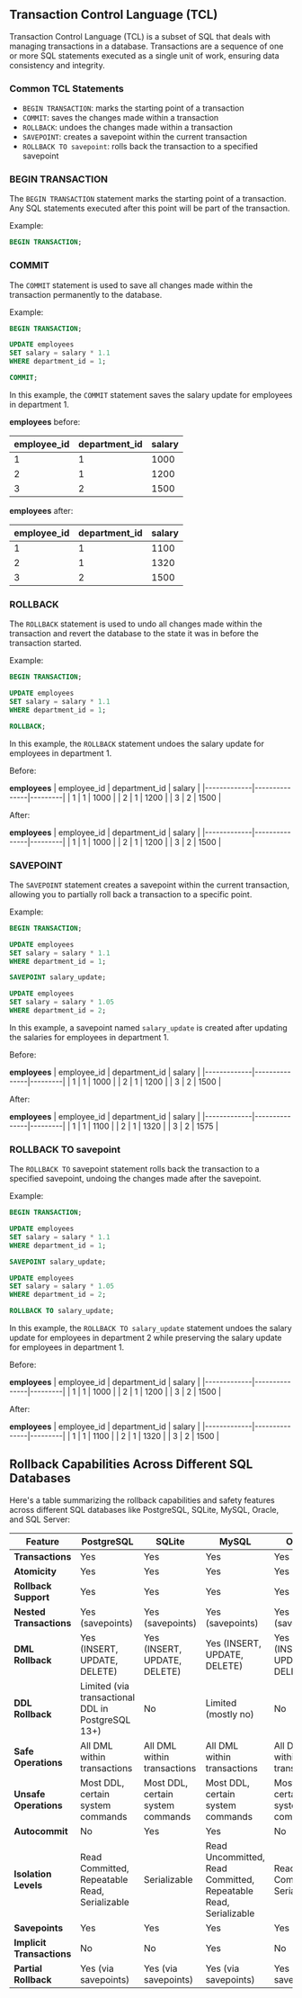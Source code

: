 ## Transaction Control Language (TCL)

Transaction Control Language (TCL) is a subset of SQL that deals with managing transactions in a database. Transactions are a sequence of one or more SQL statements executed as a single unit of work, ensuring data consistency and integrity.

### Common TCL Statements

- `BEGIN TRANSACTION`: marks the starting point of a transaction
- `COMMIT`: saves the changes made within a transaction
- `ROLLBACK`: undoes the changes made within a transaction
- `SAVEPOINT`: creates a savepoint within the current transaction
- `ROLLBACK TO savepoint`: rolls back the transaction to a specified savepoint

### BEGIN TRANSACTION

The `BEGIN TRANSACTION` statement marks the starting point of a transaction. Any SQL statements executed after this point will be part of the transaction.

Example:

```sql
BEGIN TRANSACTION;
```

### COMMIT

The `COMMIT` statement is used to save all changes made within the transaction permanently to the database.

Example:

```sql
BEGIN TRANSACTION;

UPDATE employees
SET salary = salary * 1.1
WHERE department_id = 1;

COMMIT;
```

In this example, the `COMMIT` statement saves the salary update for employees in department 1.

**employees** before:

| employee_id | department_id | salary  |
|-------------|---------------|---------|
| 1           | 1             | 1000    |
| 2           | 1             | 1200    |
| 3           | 2             | 1500    |

**employees** after:

| employee_id | department_id | salary  |
|-------------|---------------|---------|
| 1           | 1             | 1100    |
| 2           | 1             | 1320    |
| 3           | 2             | 1500    |

### ROLLBACK

The `ROLLBACK` statement is used to undo all changes made within the transaction and revert the database to the state it was in before the transaction started.

Example:

```sql
BEGIN TRANSACTION;

UPDATE employees
SET salary = salary * 1.1
WHERE department_id = 1;

ROLLBACK;
```

In this example, the `ROLLBACK` statement undoes the salary update for employees in department 1.

Before:

**employees**
| employee_id | department_id | salary  |
|-------------|---------------|---------|
| 1           | 1             | 1000    |
| 2           | 1             | 1200    |
| 3           | 2             | 1500    |

After:

**employees**
| employee_id | department_id | salary  |
|-------------|---------------|---------|
| 1           | 1             | 1000    |
| 2           | 1             | 1200    |
| 3           | 2             | 1500    |

### SAVEPOINT

The `SAVEPOINT` statement creates a savepoint within the current transaction, allowing you to partially roll back a transaction to a specific point.

Example:

```sql
BEGIN TRANSACTION;

UPDATE employees
SET salary = salary * 1.1
WHERE department_id = 1;

SAVEPOINT salary_update;

UPDATE employees
SET salary = salary * 1.05
WHERE department_id = 2;
```

In this example, a savepoint named `salary_update` is created after updating the salaries for employees in department 1.

Before:

**employees**
| employee_id | department_id | salary  |
|-------------|---------------|---------|
| 1           | 1             | 1000    |
| 2           | 1             | 1200    |
| 3           | 2             | 1500    |

After:

**employees**
| employee_id | department_id | salary  |
|-------------|---------------|---------|
| 1           | 1             | 1100    |
| 2           | 1             | 1320    |
| 3           | 2             | 1575    |

### ROLLBACK TO savepoint

The `ROLLBACK TO` savepoint statement rolls back the transaction to a specified savepoint, undoing the changes made after the savepoint.

Example:

```sql
BEGIN TRANSACTION;

UPDATE employees
SET salary = salary * 1.1
WHERE department_id = 1;

SAVEPOINT salary_update;

UPDATE employees
SET salary = salary * 1.05
WHERE department_id = 2;

ROLLBACK TO salary_update;
```

In this example, the `ROLLBACK TO salary_update` statement undoes the salary update for employees in department 2 while preserving the salary update for employees in department 1.

Before:

**employees**
| employee_id | department_id | salary  |
|-------------|---------------|---------|
| 1           | 1             | 1000    |
| 2           | 1             | 1200    |
| 3           | 2             | 1500    |

After:

**employees**
| employee_id | department_id | salary  |
|-------------|---------------|---------|
| 1           | 1             | 1100    |
| 2           | 1             | 1320    |
| 3           | 2             | 1500    |


## Rollback Capabilities Across Different SQL Databases 

Here's a table summarizing the rollback capabilities and safety features across different SQL databases like PostgreSQL, SQLite, MySQL, Oracle, and SQL Server:

| Feature                  | PostgreSQL                      | SQLite                            | MySQL                             | Oracle                            | SQL Server                        |
|--------------------------|---------------------------------|-----------------------------------|-----------------------------------|-----------------------------------|-----------------------------------|
| **Transactions**         | Yes                             | Yes                               | Yes                               | Yes                               | Yes                               |
| **Atomicity**            | Yes                             | Yes                               | Yes                               | Yes                               | Yes                               |
| **Rollback Support**     | Yes                             | Yes                               | Yes                               | Yes                               | Yes                               |
| **Nested Transactions**  | Yes (savepoints)                | Yes (savepoints)                  | Yes (savepoints)                  | Yes (savepoints)                  | Yes (savepoints)                  |
| **DML Rollback**         | Yes (INSERT, UPDATE, DELETE)    | Yes (INSERT, UPDATE, DELETE)      | Yes (INSERT, UPDATE, DELETE)      | Yes (INSERT, UPDATE, DELETE)      | Yes (INSERT, UPDATE, DELETE)      |
| **DDL Rollback**         | Limited (via transactional DDL in PostgreSQL 13+) | No                                | Limited (mostly no)               | No                                | Limited (mostly no)               |
| **Safe Operations**      | All DML within transactions     | All DML within transactions       | All DML within transactions       | All DML within transactions       | All DML within transactions       |
| **Unsafe Operations**    | Most DDL, certain system commands | Most DDL, certain system commands | Most DDL, certain system commands | Most DDL, certain system commands | Most DDL, certain system commands |
| **Autocommit**           | No                              | Yes                               | Yes                               | No                                | Yes                               |
| **Isolation Levels**     | Read Committed, Repeatable Read, Serializable | Serializable                     | Read Uncommitted, Read Committed, Repeatable Read, Serializable | Read Committed, Serializable       | Read Uncommitted, Read Committed, Repeatable Read, Serializable |
| **Savepoints**           | Yes                             | Yes                               | Yes                               | Yes                               | Yes                               |
| **Implicit Transactions**| No                              | No                                | Yes                               | No                                | Yes                               |
| **Partial Rollback**     | Yes (via savepoints)            | Yes (via savepoints)              | Yes (via savepoints)              | Yes (via savepoints)              | Yes (via savepoints)              |

